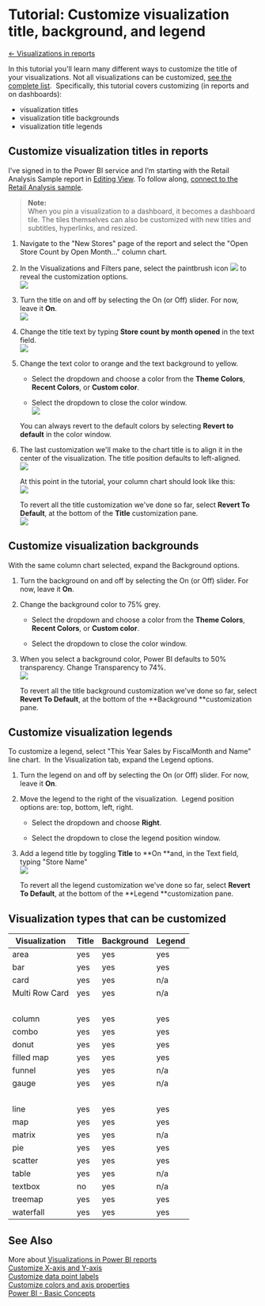 <properties 
   pageTitle="Tutorial: Customize visualization title, background, and legend"
   description="Tutorial: Customize visualization title, background, and legend"
   services="powerbi" 
   documentationCenter="" 
   authors="jastru" 
   manager="mblythe" 
   editor=""
   tags=""/>
 
<tags
   ms.service="powerbi"
   ms.devlang="NA"
   ms.topic="article"
   ms.tgt_pltfrm="NA"
   ms.workload="powerbi"
   ms.date="10/15/2015"
   ms.author="jastru"/>

# Tutorial: Customize visualization title, background, and legend  
[← Visualizations in reports](https://support.powerbi.com/knowledgebase/topics/65160-visualizations-in-reports)

In this tutorial you'll learn many different ways to customize the title of your visualizations. Not all visualizations can be customized, [see the complete list](637423.html#list).  Specifically, this tutorial covers customizing (in reports and on dashboards):  
-   visualization titles  
-   visualization title backgrounds  
-   visualization title legends

## Customize visualization titles in reports    
I’ve signed in to the Power BI service and I’m starting with the Retail Analysis Sample report in [Editing View](http://support.powerbi.com/knowledgebase/articles/443094). To follow along, [connect to the Retail Analysis sample](http://support.powerbi.com/knowledgebase/articles/514904).

>**Note:**  
>When you pin a visualization to a dashboard, it becomes a dashboard tile.  The tiles themselves can also be customized with new titles and subtitles, hyperlinks, and resized.

1.  Navigate to the "New Stores" page of the report and select the "Open Store Count by Open Month..." column chart.

2.  In the Visualizations and Filters pane, select the paintbrush icon ![](media/powerbi-service-tutorial-customize-visualization-title-background-and-legend/paintbrush.png) to reveal the customization options.  
	![](media/powerbi-service-tutorial-customize-visualization-title-background-and-legend/customizeFull.png)

3.  Turn the title on and off by selecting the On (or Off) slider. For now, leave it **On**.  
	![](media/powerbi-service-tutorial-customize-visualization-title-background-and-legend/onOffSlider.png)

4.  Change the title text by typing **Store count by month opened** in the text field.  
	![](media/powerbi-service-tutorial-customize-visualization-title-background-and-legend/customizeText2.png)

5.  Change the text color to orange and the text background to yellow.
	
	-   Select the dropdown and choose a color from the **Theme Colors**, **Recent Colors**, or **Custom color**.

	-   Select the dropdown to close the color window.  
	![](media/powerbi-service-tutorial-customize-visualization-title-background-and-legend/customizeColorPicker.png)

	You can always revert to the default colors by selecting **Revert to default** in the color window.

6.  The last customization we'll make to the chart title is to align it in the center of the visualization. The title position defaults to left-aligned.  
![](media/powerbi-service-tutorial-customize-visualization-title-background-and-legend/customizeAlign.png)

	At this point in the tutorial, your column chart should look like this:  
	![](media/powerbi-service-tutorial-customize-visualization-title-background-and-legend/tutorialProgress1.png)

	To revert all the title customization we've done so far, select **Revert To Default**, at the bottom of the **Title** customization pane.  
	![](media/powerbi-service-tutorial-customize-visualization-title-background-and-legend/revertAll.png)

## Customize visualization backgrounds  
With the same column chart selected, expand the Background options.

1.  Turn the background on and off by selecting the On (or Off) slider. For now, leave it **On**.

2.  Change the background color to 75% grey.

    -   Select the dropdown and choose a color from the **Theme Colors**, **Recent Colors**, or **Custom color**.

    -   Select the dropdown to close the color window.

3.  When you select a background color, Power BI defaults to 50% transparency. Change Transparency to 74%.   
    ![](media/powerbi-service-tutorial-customize-visualization-title-background-and-legend/customizeBackground.png)

    To revert all the title background customization we've done so far, select **Revert To Default**, at the bottom of the **Background **customization pane.

## Customize visualization legends  
To customize a legend, select "This Year Sales by FiscalMonth and Name" line chart.  In the Visualization tab, expand the Legend options.

1.  Turn the legend on and off by selecting the On (or Off) slider. For now, leave it **On**.

2.  Move the legend to the right of the visualization.  Legend position options are: top, bottom, left, right. 

    -   Select the dropdown and choose **Right**.

    -   Select the dropdown to close the legend position window.

3.  Add a legend title by toggling **Title** to **On **and, in the Text field, typing "Store Name"  
    ![](media/powerbi-service-tutorial-customize-visualization-title-background-and-legend/customizeLegend.png)

    To revert all the legend customization we've done so far, select **Revert To Default**, at the bottom of the **Legend **customization pane.

## Visualization types that can be customized  
|Visualization|Title|Background|Legend|
|---|---|---|---|
|area|yes|yes|yes|
|bar|yes|yes|yes|
|card|yes|yes|n/a|
|Multi Row Card|yes|yes|n/a|
||<br />|<br />|<br />|
|column|yes|yes|yes|
|combo|yes|yes|yes|
|donut|yes|yes|yes|
|filled map|yes|yes|yes|
|funnel|yes|yes|n/a|
|gauge|yes|yes|n/a|
|<br />|<br />|<br />|<br />|
|line|yes|yes|yes|
|map|yes|yes|yes|
|matrix|yes|yes|n/a|
|pie|yes|yes|yes|
|scatter|yes|yes|yes|
|table|yes|yes|n/a|
|textbox|no|yes|n/a|
|treemap|yes|yes|yes|
|waterfall|yes|yes|yes|

## See Also  
More about [Visualizations in Power BI reports](http://support.powerbi.com/knowledgebase/articles/434821-visualizations-in-power-bi-reports)  
[Customize X-axis and Y-axis](https://support.powerbi.com/knowledgebase/articles/637429%0A)  
[Customize data point labels](https://support.powerbi.com/knowledgebase/articles/637417%0A)  
[Customize colors and axis properties](https://support.powerbi.com/knowledgebase/articles/666325)  
[Power BI - Basic Concepts](http://support.powerbi.com/knowledgebase/articles/487029-power-bi-preview-basic-concepts)  